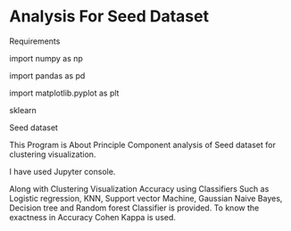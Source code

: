 # Analysis For Seed Dataset
Requirements

import numpy as np

import pandas as pd

import matplotlib.pyplot as plt

sklearn

Seed dataset

This Program is About Principle Component analysis of Seed dataset for clustering visualization.

I have used Jupyter console.

Along with Clustering Visualization Accuracy using Classifiers Such as Logistic regression, KNN, Support vector Machine, Gaussian Naive Bayes, Decision tree and Random forest Classifier is provided. To know the exactness in Accuracy Cohen Kappa is used.

